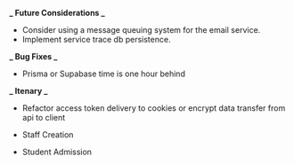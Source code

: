 **_ Future Considerations _**

- Consider using a message queuing system for the email service.
- Implement service trace db persistence.

**_ Bug Fixes _**

- Prisma or Supabase time is one hour behind

**_ Itenary _**

- Refactor access token delivery to cookies or encrypt data transfer from api to client

- Staff Creation
- Student Admission
<!-- - Course Upload and Delivery -->
